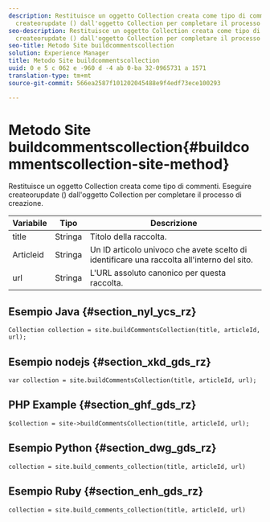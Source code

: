 ```yaml
---
description: Restituisce un oggetto Collection creata come tipo di commenti. Eseguire
  createorupdate () dall'oggetto Collection per completare il processo di creazione.
seo-description: Restituisce un oggetto Collection creata come tipo di commenti. Eseguire
  createorupdate () dall'oggetto Collection per completare il processo di creazione.
seo-title: Metodo Site buildcommentscollection
solution: Experience Manager
title: Metodo Site buildcommentscollection
uuid: 0 e 5 c 062 e -960 d -4 ab 0-ba 32-0965731 a 1571
translation-type: tm+mt
source-git-commit: 566ea2587f101202045488e9f4edf73ece100293

---
```



# Metodo Site buildcommentscollection{#buildcommentscollection-site-method}

Restituisce un oggetto Collection creata come tipo di commenti. Eseguire createorupdate () dall'oggetto Collection per completare il processo di creazione.

| Variabile | Tipo | Descrizione |
|--- |--- |--- |
| title | Stringa | Titolo della raccolta. |
| Articleid | Stringa | Un ID articolo univoco che avete scelto di identificare una raccolta all'interno del sito. |
| url | Stringa | L'URL assoluto canonico per questa raccolta. |

## Esempio Java {#section_nyl_ycs_rz}

```
Collection collection = site.buildCommentsCollection(title, articleId, url);
```

## Esempio nodejs {#section_xkd_gds_rz}

```
var collection = site.buildCommentsCollection(title, articleId, url); 
```

## PHP Example {#section_ghf_gds_rz}

```
$collection = site->buildCommentsCollection(title, articleId, url); 
```

## Esempio Python {#section_dwg_gds_rz}

```
collection = site.build_comments_collection(title, articleId, url) 
```

## Esempio Ruby {#section_enh_gds_rz}

```
collection = site.build_comments_collection(title, articleId, url) 
```

